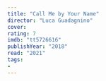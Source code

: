 ```yaml
---
title: "Call Me by Your Name"
director: "Luca Guadagnino"
cover: 
rating: 7
imdb: "tt5726616"
publishYear: "2018"
read: "2021"
tags:
- 
---
```

